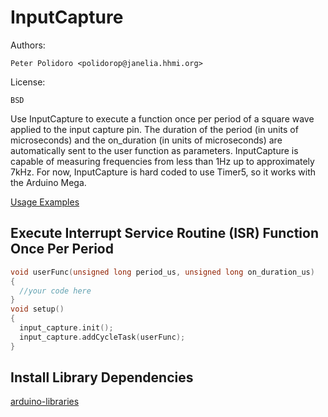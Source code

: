 # InputCapture

Authors:

    Peter Polidoro <polidorop@janelia.hhmi.org>

License:

    BSD

Use InputCapture to execute a function once per period of a square
wave applied to the input capture pin. The duration of the period (in
units of microseconds) and the on_duration (in units of microseconds)
are automatically sent to the user function as
parameters. InputCapture is capable of measuring frequencies from less
than 1Hz up to approximately 7kHz. For now, InputCapture is hard coded
to use Timer5, so it works with the Arduino Mega.

[Usage Examples](./examples)

## Execute Interrupt Service Routine (ISR) Function Once Per Period

```cpp
void userFunc(unsigned long period_us, unsigned long on_duration_us)
{
  //your code here
}
void setup()
{
  input_capture.init();
  input_capture.addCycleTask(userFunc);
}
```

## Install Library Dependencies

[arduino-libraries](https://github.com/janelia-arduino/arduino-libraries)
